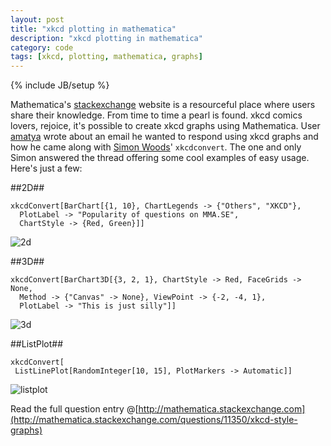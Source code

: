 ```yaml
---
layout: post
title: "xkcd plotting in mathematica"
description: "xkcd plotting in mathematica"
category: code
tags: [xkcd, plotting, mathematica, graphs]
---
```

{% include JB/setup %}

Mathematica's [stackexchange](http://mathematica.stackexchange.com) website is a resourceful place where users share their knowledge. From time to time a pearl is found. xkcd comics lovers, rejoice, it's possible to create xkcd graphs using Mathematica. User [amatya](http://mathematica.stackexchange.com/users/2039/amatya) wrote about an email he wanted to respond using xkcd graphs and how he came along with [Simon Woods](http://mathematica.stackexchange.com/users/862/simon-woods)' `xkcdconvert`. The one and only Simon answered the thread offering some cool examples of easy usage. Here's just a few:

##2D##

    xkcdConvert[BarChart[{1, 10}, ChartLegends -> {"Others", "XKCD"}, 
      PlotLabel -> "Popularity of questions on MMA.SE",
      ChartStyle -> {Red, Green}]]


![2d](http://f.cl.ly/items/2x3P1I0h2b083G1u192C/OBzhL.png)


##3D##

    xkcdConvert[BarChart3D[{3, 2, 1}, ChartStyle -> Red, FaceGrids -> None,
      Method -> {"Canvas" -> None}, ViewPoint -> {-2, -4, 1},
      PlotLabel -> "This is just silly"]]

![3d](http://f.cl.ly/items/1d3p1m0z420O2T1x2v3j/enter%20image%20description%20here.png)


##ListPlot##

    xkcdConvert[
     ListLinePlot[RandomInteger[10, 15], PlotMarkers -> Automatic]]

![listplot](http://f.cl.ly/items/3c102n1J1Z0A1n0d2p3T/enter%20image%20description%20here.png)

Read the full question entry @[http://mathematica.stackexchange.com](http://mathematica.stackexchange.com/questions/11350/xkcd-style-graphs)


